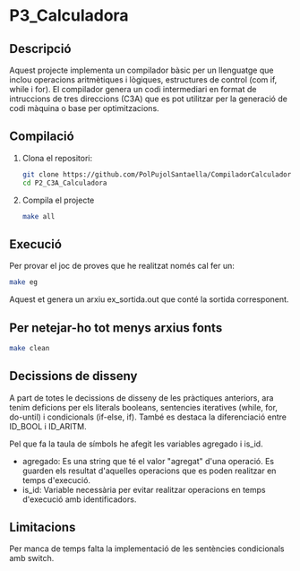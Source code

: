 # P3_Calculadora

## Descripció
Aquest projecte implementa un compilador bàsic per un llenguatge que inclou operacions aritmètiques i lògiques, estructures de control (com if, while i for). El compilador genera un codi intermediari en format de intruccions de tres direccions (C3A) que es pot utilitzar per la generació de codi màquina o base per optimitzacions.

## Compilació
1. Clona el repositori:
   ```bash
   git clone https://github.com/PolPujolSantaella/CompiladorCalculadoraC3A.git
   cd P2_C3A_Calculadora
   ```

2. Compila el projecte
   ```bash
   make all
   ```

## Execució
Per provar el joc de proves que he realitzat només cal fer un:
   ```bash
   make eg
   ```
Aquest et genera un arxiu ex_sortida.out que conté la sortida corresponent.

## Per netejar-ho tot menys arxius fonts
   ```bash
   make clean
   ```

## Decissions de disseny
A part de totes le decissions de disseny de les pràctiques anteriors, ara tenim deficions per els literals booleans, sentencies iteratives (while, for, do-until) i condicionals (if-else, if). També es destaca la diferenciació entre ID_BOOL i ID_ARITM. 

Pel que fa la taula de símbols he afegit les variables agregado i is_id.

- agregado: Es una string que té el valor "agregat" d'una operació. Es guarden els resultat d'aquelles operacions que es poden realitzar en temps d'execució.
- is_id: Variable necessària per evitar realitzar operacions en temps d'execució amb identificadors.


## Limitacions

Per manca de temps falta la implementació de les sentències condicionals amb switch.

